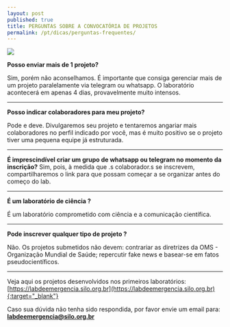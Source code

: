```yaml
---
layout: post
published: true
title: PERGUNTAS SOBRE A CONVOCATÓRIA DE PROJETOS
permalink: /pt/dicas/perguntas-frequentes/
---
```


![](/3ed/media/images/covers/perguntas.jpg)


**Posso enviar mais de 1 projeto?**

Sim, porém não aconselhamos. É importante que consiga gerenciar mais de um projeto paralelamente via telegram ou whatsapp. O laboratório acontecerá em apenas 4 dias, provavelmente muito intensos.

---

**Posso indicar colaboradores para meu projeto?**

Pode e deve. Divulgaremos seu projeto e tentaremos angariar mais colaboradores no perfil indicado por você, mas é muito positivo se o projeto tiver uma pequena equipe já estruturada.

---

**É imprescindível criar um grupo de whatsapp ou telegram no momento da inscrição?**
Sim, pois, à medida que .s colaborador.s se inscrevem, compartilharemos o link para que possam começar a se organizar antes do começo do lab.

---

**É um laboratório de ciência ?**

É um laboratório comprometido com ciência e a comunicação científica.

---

**Pode inscrever qualquer tipo de projeto ?**

Não. Os projetos submetidos não devem:  contrariar as diretrizes da OMS - Organização Mundial de Saúde;   repercutir fake news e basear-se em fatos pseudocientíficos.

---

Veja aqui os projetos desenvolvidos nos primeiros laboratórios:
[https://labdeemergencia.silo.org.br](https://labdeemergencia.silo.org.br){:target="_blank"}

Caso sua dúvida não tenha sido respondida, por favor envie um email para: **labdeemergencia@silo.org.br**
